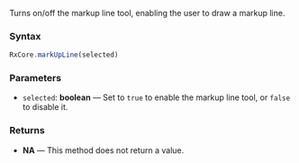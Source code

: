 Turns on/off the markup line tool, enabling the user to draw a markup line.

### Syntax

```typescript
RxCore.markUpLine(selected)
```

### Parameters

- `selected`: **boolean** — Set to `true` to enable the markup line tool, or `false` to disable it.

### Returns

- **NA** — This method does not return a value.
